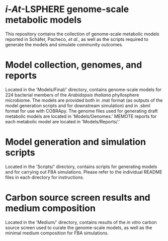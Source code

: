 *i-At*-LSPHERE genome-scale metabolic models
========================

This repository contains the collection of genome-scale metabolic models reported in Schäfer, Pacheco, *et al.*, as well as the scripts required to generate the models and simulate community outcomes.

# Model collection, genomes, and reports

Located in the 'Models/Final/' directory, contains genome-scale models for 224 bacterial members of the *Arabidopsis thaliana* phyllosphere microbiome. The models are provided both in .mat format (as outputs of the model generation scripts and for downstream simulation) and in .sbml format for use with COBRApy. The genome files used for generating draft metabolic models are located in 'Models/Genomes.' MEMOTE reports for each metabolic model are located in 'Models/Reports/.'

# Model generation and simulation scripts

Located in the 'Scripts/' directory, contains scripts for generating models and for carrying out FBA simulations. Please refer to the individual README files in each directory for instructions.

# Carbon source screen results and medium composition

Located in the 'Medium/' directory, contains results of the *in vitro* carbon source screen used to curate the genome-scale models, as well as the minimal medium composition for FBA simulations.